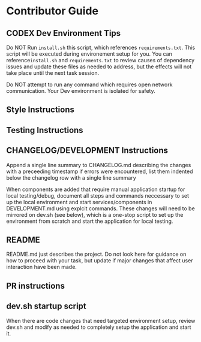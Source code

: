 
# Contributor Guide

## CODEX Dev Environment Tips

Do NOT Run `install.sh` this script, which references `requirements.txt`. This script will be executed during environement setup for you. You can reference`install.sh` and `requirements.txt` to review causes of dependency issues and update these files as needed to address, but the effects will not take place until the next task session.

Do NOT attempt to run any command which requires open network communication.  Your Dev environment is isolated for safety.

## Style Instructions

## Testing Instructions

## CHANGELOG/DEVELOPMENT Instructions
Append a single line summary to CHANGELOG.md describing the changes with a preceeding timestamp
if errors were encountered, list them indented below the changelog row with a single line summary

When components are added that require manual application startup for local testing/debug, document all steps and commands neccessary to set up the local environment and start services/components in DEVELOPMENT.md using explcit commands.  These changes will need to be mirrored on dev.sh (see below), which is a one-stop script to set up the environment from scratch and start the application for local testing.

## README

README.md just describes the project.  Do not look here for guidance on how to proceed with your task, but update if major changes that affect user interaction have been made.
## PR instructions


## dev.sh startup script
When there are code changes that need targeted environment setup, review dev.sh and modify as needed to completely setup the application and start it.  
